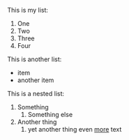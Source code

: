 This is my list:

1. One
2. Two
3. Three
4. Four

This is another list:

* item
* another item

This is a nested list:

1. Something
   1. Something else
1. Another thing
   1. yet another thing
      even [more](#) text
